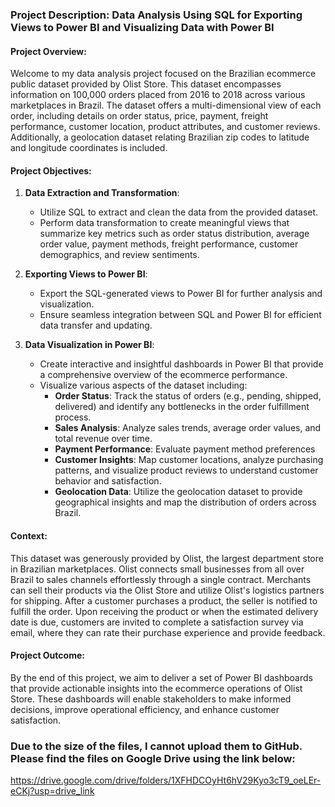 ### Project Description: Data Analysis Using SQL for Exporting Views to Power BI and Visualizing Data with Power BI

#### Project Overview:
Welcome to my data analysis project focused on the Brazilian ecommerce public dataset provided by Olist Store. This dataset encompasses information on 100,000 orders placed from 2016 to 2018 across various marketplaces in Brazil. The dataset offers a multi-dimensional view of each order, including details on order status, price, payment, freight performance, customer location, product attributes, and customer reviews. Additionally, a geolocation dataset relating Brazilian zip codes to latitude and longitude coordinates is included.

#### Project Objectives:
1. **Data Extraction and Transformation**:
   - Utilize SQL to extract and clean the data from the provided dataset.
   - Perform data transformation to create meaningful views that summarize key metrics such as order status distribution, average order value, payment methods, freight performance, customer demographics, and review sentiments.

2. **Exporting Views to Power BI**:
   - Export the SQL-generated views to Power BI for further analysis and visualization.
   - Ensure seamless integration between SQL and Power BI for efficient data transfer and updating.

3. **Data Visualization in Power BI**:
   - Create interactive and insightful dashboards in Power BI that provide a comprehensive overview of the ecommerce performance.
   - Visualize various aspects of the dataset including:
     - **Order Status**: Track the status of orders (e.g., pending, shipped, delivered) and identify any bottlenecks in the order fulfillment process.
     - **Sales Analysis**: Analyze sales trends, average order values, and total revenue over time.
     - **Payment Performance**: Evaluate payment method preferences
     - **Customer Insights**: Map customer locations, analyze purchasing patterns, and visualize product reviews to understand customer behavior and satisfaction.
     - **Geolocation Data**: Utilize the geolocation dataset to provide geographical insights and map the distribution of orders across Brazil.

#### Context:
This dataset was generously provided by Olist, the largest department store in Brazilian marketplaces. Olist connects small businesses from all over Brazil to sales channels effortlessly through a single 
contract. Merchants can sell their products via the Olist Store and utilize Olist's logistics partners for shipping. After a customer purchases a product, the seller is notified to fulfill the order. Upon receiving the product or when the estimated delivery date is due, customers are invited to complete a satisfaction survey via email, where they can rate their purchase experience and provide feedback.

#### Project Outcome:
By the end of this project, we aim to deliver a set of Power BI dashboards that provide actionable insights into the ecommerce operations of Olist Store. These dashboards will enable stakeholders to make informed decisions, improve operational efficiency, and enhance customer satisfaction.
### Due to the size of the files, I cannot upload them to GitHub. Please find the files on Google Drive using the link below:
https://drive.google.com/drive/folders/1XFHDCOyHt6hV29Kyo3cT9_oeLEr-eCKj?usp=drive_link
